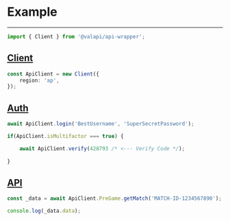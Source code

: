 # Example

-----------

```typescript
import { Client } from '@valapi/api-wrapper';
```

## [Client](./Client.md#client)

```typescript
const ApiClient = new Client({
    region: 'ap',
});
```

## [Auth](../../PACKAGE/auth/Auth.md)

```typescript
await ApiClient.login('BestUsername', 'SuperSecretPassword');
```

```typescript
if(ApiClient.isMultifactor === true) {

    await ApiClient.verify(428793 /* <--- Verify Code */);
    
}
```

## [API](./API.md#usage)

```typescript
const _data = await ApiClient.PreGame.getMatch('MATCH-ID-1234567890');

console.log(_data.data);
```